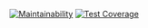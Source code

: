 [![Maintainability](https://api.codeclimate.com/v1/badges/31c876db7b2535867faf/maintainability)](https://codeclimate.com/github/Marre-86/hiking/maintainability)
[![Test Coverage](https://api.codeclimate.com/v1/badges/31c876db7b2535867faf/test_coverage)](https://codeclimate.com/github/Marre-86/hiking/test_coverage)